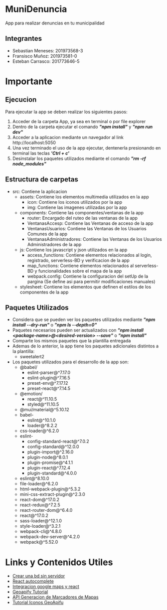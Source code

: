 # MuniDenuncia
App para realizar denuncias en tu municipalidad
## Integrantes
- Sebastian Meneses: 201973568-3
- Fransisco Muñoz: 201973581-0
- Esteban Carrasco: 201773646-5
# Importante
## Ejecucion
Para ejecutar la app se deben realizar los siguientes pasos:
1. Acceder de la carpeta App, ya sea en terminal o por file explorer
2. Dentro de la carpeta ejecutar el comando ***"npm install"*** y ***"npm run dev"***
3. Acceder a la aplicacion mediante un navegador al link http://localhost:5050
4. Una vez terminado el uso de la app ejecutar, dentenerla presionando en terminal las teclas ***'Ctrl + c'***
5. Desinstalar los paquetes utilizados mediante el comando ***"rm -rf node_modules"***
## Estructura de carpetas
- src: Contiene la aplicacion
    - assets: Contiene los elementos multimedia utilizados en la app
        - icon: Contiene los iconos utilizados por la app
        - img: Contiene las imagenes utilizadas por la app
    - components: Contiene las componentes/ventanas de la app
        - router: Encargado del ruteo de las ventanas de la app
        - VentanasAccesp: Contiene las Ventanas de acceso de la app
        - VentanasUsuarios: Contiene las Ventanas de los Usuarios Comunes de la app
        - VentanasAdministradores: Contiene las Ventanas de los Usuarios Administradores de la app
    - js: Contiene los javascript y json utilizados en la app
        - access_functions: Contiene elementos relacionados al login, registrado, serverless-BD y verificacion de la app
        - map_functions: Contiene elementos relacionados al serverless-BD y funcionalidades sobre el mapa de la app
        - webpack.config: Contiene la configuracion del setUp de la pargina (Se define asi para permitir modificaciones manuales)
    - stylesheet: Contiene los elementos que definen el estilos de los componentes de la app
## Paquetes Utilizados
- Considera que se pueden ver los paquetes utilizados mediante ***"npm install --dry-run"*** o ***"npm ls --depth=0"***
- Paquetes necesarios pueden ser actualizados con ***"npm install \<package-name\>@\<desired-version\> --save"*** o ***"npm install"***
- Comparte los mismos paquetes que la plantilla entregada
- Ademas de lo anterior, la app tiene los paquetes adicionales distintos a la plantilla:
    - sweetalert2
- Los paquetes utilizados para el desarrollo de la app son:
    - @babel/
        - eslint-parser@^7.17.0
        - eslint-plugin@^7.16.5
        - preset-env@^7.17.12
        - preset-react@^7.14.5
    - @emotion/
        - react@^11.10.5
        - styled@^11.10.5
    - @mui/material@^5.10.12
    - babel-
        - eslint@^10.1.0
        - loader@^8.2.2
    - css-loader@^6.2.0
    - eslint-
        - config-standard-react@^7.0.2
        - config-standard@^12.0.0
        - plugin-import@^2.16.0
        - plugin-node@^8.0.1
        - plugin-promise@^4.1.1
        - plugin-react@^7.12.4
        - plugin-standard@^4.0.0
    - eslint@^8.10.0
    - file-loader@^6.2.0
    - html-webpack-plugin@^5.3.2
    - mini-css-extract-plugin@^2.3.0
    - react-dom@^17.0.2
    - react-redux@^7.2.5
    - react-router-dom@^6.4.0
    - react@^17.0.2
    - sass-loader@^12.1.0
    - style-loader@^3.2.1
    - webpack-cli@^4.8.0
    - webpack-dev-server@^4.2.0
    - webpack@^5.52.0
# Links y Contenidos Utiles
- [Crear una bd sin servidor](https://www.freecodecamp.org/news/how-to-add-a-serverless-database-to-react-projects-and-web-apps/)
- [React autocomplete](https://mui.com/material-ui/react-autocomplete/)
- [Integracion google maps y react](https://medium.com/scalereal/integration-of-google-maps-with-react-part-1-86c075ab452a)
- [Geoapify Tutorial](https://www.geoapify.com/create-custom-map-marker-icon)
- [API Generacion de Marcadores de Mapas](https://apidocs.geoapify.com/playground/icon/)
- [Tutorial Iconos GeoApifu](https://apidocs.geoapify.com/samples/markers/leaflet-custom-marker/)